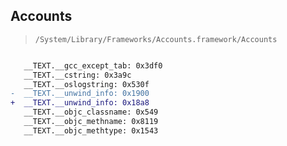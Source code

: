 ## Accounts

> `/System/Library/Frameworks/Accounts.framework/Accounts`

```diff

   __TEXT.__gcc_except_tab: 0x3df0
   __TEXT.__cstring: 0x3a9c
   __TEXT.__oslogstring: 0x530f
-  __TEXT.__unwind_info: 0x1900
+  __TEXT.__unwind_info: 0x18a8
   __TEXT.__objc_classname: 0x549
   __TEXT.__objc_methname: 0x8119
   __TEXT.__objc_methtype: 0x1543

```
